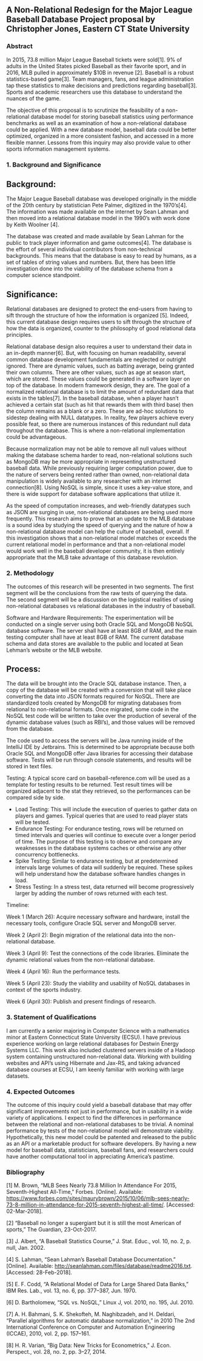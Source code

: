 ## A Non-Relational Redesign for the Major League Baseball Database Project proposal by Christopher Jones, Eastern CT State University

### Abstract
   In 2015, 73.8 million Major League Baseball tickets were sold[1]. 9% of adults in the United States picked Baseball as their favorite sport, and in 2016, MLB pulled in approximately $10B in revenue [2]. Baseball is a robust statistics-based game[3]. Team managers, fans, and league administration tap these statistics to make decisions and predictions regarding baseball[3]. Sports and academic researchers use this database to understand the nuances of the game.

   The objective of this proposal is to scrutinize the feasibility of a non-relational database model for storing baseball statistics using performance benchmarks as well as an examination of how a non-relational database could be applied. With a new database model, baseball data could be better optimized, organized in a more consistent fashion, and accessed in a more flexible manner. Lessons from this inquiry may also provide value to other sports information management systems.

### 1.	Background and Significance
   ## Background:
   The Major League Baseball database was developed originally in the middle of the 20th century by statistician Pete Palmer, digitized in the 1970’s[4]. The information was made available on the internet by Sean Lahman and then moved into a relational database model in the 1990’s with work done by Keith Woolner [4]. 

   The database was created and made available by Sean Lahman for the public to track player information and game outcomes[4]. The database is the effort of several individual contributors from non-technical backgrounds. This means that the database is easy to read by humans, as a set of tables of string values and numbers. But, there has been little investigation done into the viability of the database schema from a computer science standpoint. 

   ## Significance:
   Relational databases are designed to protect the end-users from having to sift through the structure of how the information is organized [5]. Indeed, this current database design requires users to sift through the structure of how the data is organized, counter to the philosophy of good relational data principles. 

   Relational database design also requires a user to understand their data in an in-depth manner[6]. But, with focusing on human readability, several common database development fundamentals are neglected or outright ignored. There are dynamic values, such as batting average, being granted their own columns. There are other values, such as age at season start, which are stored. These values could be generated in a software layer on top of the database. In modern framework design, they are.
The goal of a normalized relational database is to limit the amount of redundant data that exists in the tables[7]. In the baseball database, when a player hasn’t achieved a certain stat (such as hit that rewards them with third base) then the column remains as a blank or a zero. These are ad-hoc solutions to sidestep dealing with NULL datatypes. In reality, few players achieve every possible feat, so there are numerous instances of this redundant null data throughout the database. This is where a non-relational implementation could be advantageous.

   Because normalization may not be able to remove all null values without making the database schema harder to read, non-relational solutions such as MongoDB may be more appropriate in representing unstructured baseball data. While previously requiring larger computation power, due to the nature of servers being rented rather than owned, non-relational data manipulation is widely available to any researcher with an internet connection[8]. Using NoSQL is simple, since it uses a key-value store, and there is wide support for database software applications that utilize it. 

   As the speed of computation increases, and web-friendly datatypes such as JSON are surging in use, non-relational databases are being used more frequently. This research aims to prove that an update to the MLB database is a sound idea by studying the speed of querying and the nature of how a non-relational database model can help the culture of baseball, overall. If this investigation shows that a non-relational model matches or exceeds the current relational model in performance and that a non-relational model would work well in the baseball developer community, it is then entirely appropriate that the MLB take advantage of this database revolution.

### 2.	Methodology
   The outcomes of this research will be presented in two segments. The first segment will be the conclusions from the raw tests of querying the data. The second segment will be a discussion on the logistical realities of using non-relational databases vs relational databases in the industry of baseball. 

   Software and Hardware Requirements: The experimentation will be conducted on a single server using both Oracle SQL and MongoDB NoSQL database software. The server shall have  at least 8GB of RAM, and the main testing computer shall have at least 8GB of RAM. The current database schema and data stores are available to the public and located at Sean Lehman’s website or the MLB website.

   ## Process:
   The data will be brought into the Oracle SQL database instance. Then, a copy of the database will be created with a conversion that will take place converting the data into JSON formats required for NoSQL. There are standardized tools created by MongoDB for migrating databases from relational to non-relational formats. Once migrated, some code in the NoSQL test code will be written to take over the production of several of the dynamic database values (such as RBI’s), and those values will be removed from the database.  

   The code used to access the servers will be Java running inside of the IntelliJ IDE by Jetbrains. This is determined to be appropriate because both Oracle SQL and MongoDB offer Java libraries for accessing their database software. Tests will be run through console statements, and results will be stored in text files.

   Testing: A typical score card on baseball-reference.com will be used as a template for testing results to be returned. Test result times will be organized adjacent to the stat they retrieved, so the performances can be compared side by side.
 - 	Load Testing: This will include the execution of queries to gather data on players and games. Typical queries that are used to read player stats will be tested.
 - 	Endurance Testing: For endurance testing, rows will be returned on timed intervals and queries will continue to execute over a longer period of time. The purpose of this testing is to observe and compare any weaknesses in the database systems caches or otherwise any other concurrency bottlenecks. 
 - Spike Testing: Similar to endurance testing, but at predetermined intervals large volumes of data will suddenly be required. These spikes will help understand how the database software handles changes in load.
 - Stress Testing: In a stress test, data returned will become progressively larger by adding the number of rows returned with each test. 


Timeline: 

Week 1 (March 26): Acquire necessary software and hardware, install the necessary tools, configure Oracle SQL server and MongoDB server. 

Week 2 (April 2): Begin migration of the relational data into the non-relational database.

Week 3 (April 9): Test the connections of the code libraries. Eliminate the dynamic relational values from the non-relational database.

Week 4 (April 16): Run the performance tests.

Week 5 (April 23): Study the viability and usability of NoSQL databases in context of the sports industry.

Week 6 (April 30): Publish and present findings of research.

### 3.	Statement of Qualifications
   I am currently a senior majoring in Computer Science with a mathematics minor at Eastern Connecticut State University (ECSU). I have previous experience working on large relational databases for Destwin Energy Systems LLC. This work also included clustered servers inside of a Hadoop system containing unstructured non-relational data. Working with building websites and API’s using Hibernate and Jax-RS, and taking advanced database courses at ECSU, I am keenly familiar with working with large datasets. 

### 4.	Expected Outcomes
   The outcome of this inquiry could yield a baseball database that may offer significant improvements not just in performance, but in usability in a wide variety of applications. I expect to find the differences in performance between the relational and non-relational databases to be trivial. A nominal performance by tests of the non-relational model will demonstrate viability. Hypothetically, this new model could be patented and released to the public as an API or a marketable product for software developers. By having a new model for baseball data, statisticians, baseball fans, and researchers could have another computational tool in appreciating America’s pastime.













### Bibliography
[1]	M. Brown, “MLB Sees Nearly 73.8 Million In Attendance For 2015, Seventh-Highest All-Time,” Forbes. [Online]. Available: https://www.forbes.com/sites/maurybrown/2015/10/06/mlb-sees-nearly-73-8-million-in-attendance-for-2015-seventh-highest-all-time/. [Accessed: 02-Mar-2018].

[2]	“Baseball no longer a supergiant but it is still the most American of sports,” The Guardian, 23-Oct-2017.

[3]	J. Albert, “A Baseball Statistics Course,” J. Stat. Educ., vol. 10, no. 2, p. null, Jan. 2002.

[4]	S. Lahman, “Sean Lahman’s Baseball Database Documentation.” [Online]. Available: http://seanlahman.com/files/database/readme2016.txt. [Accessed: 28-Feb-2018].

[5]	E. F. Codd, “A Relational Model of Data for Large Shared Data Banks,” IBM Res. Lab., vol. 13, no. 6, pp. 377–387, Jun. 1970.

[6]	D. Bartholomew, “SQL vs. NoSQL,” Linux J, vol. 2010, no. 195, Jul. 2010.

[7]	A. H. Bahmani, S. K. Shekofteh, M. Naghibzadeh, and H. Deldari, “Parallel algorithms for automatic database normalization,” in 2010 The 2nd International Conference on Computer and Automation Engineering (ICCAE), 2010, vol. 2, pp. 157–161.

[8]	H. R. Varian, “Big Data: New Tricks for Econometrics,” J. Econ. Perspect., vol. 28, no. 2, pp. 3–27, 2014.
 
